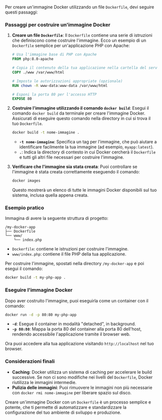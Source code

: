Per creare un'immagine Docker utilizzando un file `Dockerfile`, devi seguire questi passaggi:

### Passaggi per costruire un'immagine Docker

1. **Creare un file `Dockerfile`**:
   Il `Dockerfile` contiene una serie di istruzioni che definiscono come costruire l'immagine. Ecco un esempio di un `Dockerfile` semplice per un'applicazione PHP con Apache:

   ```Dockerfile
   # Usa l'immagine base di PHP con Apache
   FROM php:8.0-apache

   # Copia il contenuto della tua applicazione nella cartella del server web di Apache
   COPY ./www /var/www/html

   # Imposta le autorizzazioni appropriate (opzionale)
   RUN chown -R www-data:www-data /var/www/html

   # Esponi la porta 80 per l'accesso HTTP
   EXPOSE 80
   ```

2. **Costruire l'immagine utilizzando il comando `docker build`**:
   Esegui il comando `docker build` da terminale per creare l'immagine Docker. Assicurati di eseguire questo comando nella directory in cui si trova il tuo `Dockerfile`.

   ```bash
   docker build -t nome-immagine .
   ```

   - **`-t nome-immagine`**: Specifica un tag per l'immagine, che può aiutare a identificare facilmente la tua immagine (ad esempio, `myapp:latest`).
   - **`.`**: Indica la directory di contesto in cui Docker cercherà il `Dockerfile` e tutti gli altri file necessari per costruire l'immagine.

3. **Verificare che l'immagine sia stata creata**:
   Puoi controllare se l'immagine è stata creata correttamente eseguendo il comando:

   ```bash
   docker images
   ```

   Questo mostrerà un elenco di tutte le immagini Docker disponibili sul tuo sistema, inclusa quella appena creata.

### Esempio pratico

Immagina di avere la seguente struttura di progetto:

```
/my-docker-app
├── Dockerfile
└── www/
    └── index.php
```

- `Dockerfile`: contiene le istruzioni per costruire l'immagine.
- `www/index.php`: contiene il file PHP della tua applicazione.

Per costruire l'immagine, spostati nella directory `/my-docker-app` e poi esegui il comando:

```bash
docker build -t my-php-app .
```

### Eseguire l'immagine Docker

Dopo aver costruito l'immagine, puoi eseguirla come un container con il comando:

```bash
docker run -d -p 80:80 my-php-app
```

- **`-d`**: Esegue il container in modalità "detached", in background.
- **`-p 80:80`**: Mappa la porta 80 del container alla porta 80 dell'host, rendendo accessibile l'applicazione tramite il browser web.

Ora puoi accedere alla tua applicazione visitando `http://localhost` nel tuo browser.

### Considerazioni finali

- **Caching**: Docker utilizza un sistema di caching per accelerare le build successive. Se non ci sono modifiche nei livelli del `Dockerfile`, Docker riutilizza le immagini intermedie.
- **Pulizia delle immagini**: Puoi rimuovere le immagini non più necessarie con `docker rmi nome-immagine` per liberare spazio sul disco.

Creare un'immagine Docker con un `Dockerfile` è un processo semplice e potente, che ti permette di automatizzare e standardizzare la configurazione del tuo ambiente di sviluppo e produzione.
